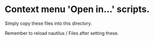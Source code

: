 # Context menu 'Open in...' scripts.

Simply copy these files into this directory.

Remember to reload nautilus / Files after setting these.